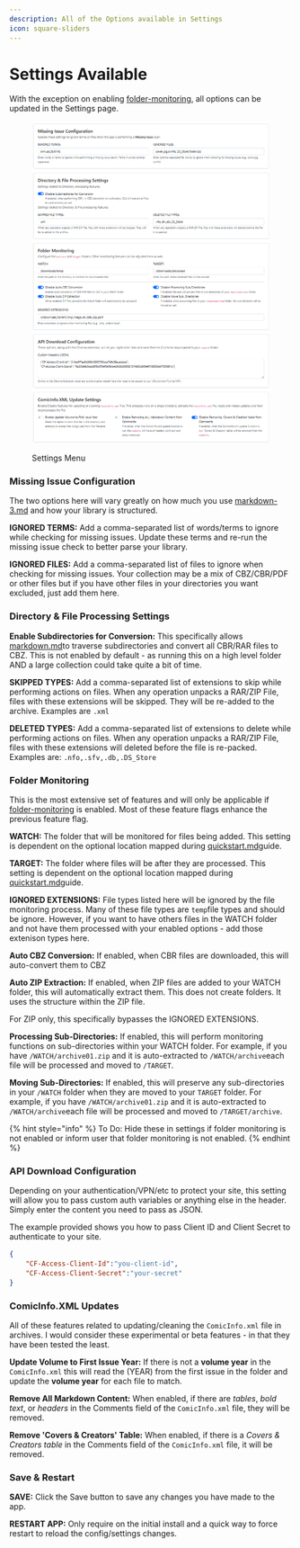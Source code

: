 ```yaml
---
description: All of the Options available in Settings
icon: square-sliders
---
```


# Settings Available

With the exception on enabling [folder-monitoring](../folder-monitoring/ "mention"), all options can be updated in the Settings page.

<figure><img src="../../.gitbook/assets/Screenshot 2025-05-28 120734.png" alt=""><figcaption><p>Settings Menu</p></figcaption></figure>

### Missing Issue Configuration

The two options here will vary greatly on how much you use [markdown-3.md](../directory-features/markdown-3.md "mention") and how your library is structured.

**IGNORED TERMS:** Add a comma-separated list of words/terms to ignore while checking for missing issues. Update these terms and re-run the missing issue check to better parse your library.

**IGNORED FILES:** Add a comma-separated list of files to ignore when checking for missing issues. Your collection may be a mix of CBZ/CBR/PDF or other files but if you have other files in your directories you want excluded, just add them here.

### Directory & File Processing Settings

**Enable Subdirectories for Conversion:** This specifically allows [markdown.md](../directory-features/markdown.md "mention")to traverse subdirectories and convert all CBR/RAR files to CBZ. This is not enabled by default - as running this on a high level folder AND a large collection could take quite a bit of time.

**SKIPPED TYPES:** Add a comma-separated list of extensions to skip while performing actions on files. When any operation unpacks a RAR/ZIP File, files with these extensions will be skipped. They will be re-added to the archive. Examples are `.xml`

**DELETED TYPES:** Add a comma-separated list of extensions to delete while performing actions on files. When any operation unpacks a RAR/ZIP File, files with these extensions will deleted before the file is re-packed. Examples are: `.nfo,.sfv,.db,.DS_Store`

### Folder Monitoring

This is the most extensive set of features and will only be applicable if [folder-monitoring](../folder-monitoring/ "mention") is enabled. Most of these feature flags enhance the previous feature flag.

**WATCH:** The folder that will be monitored for files being added. This setting is dependent on the optional location mapped during [quickstart.md](../../getting-started/quickstart.md "mention")guide.

**TARGET:** The folder where files will be after they are processed. This setting is dependent on the optional location mapped during [quickstart.md](../../getting-started/quickstart.md "mention")guide.

**IGNORED EXTENSIONS:** File types listed here will be ignored by the file monitoring process. Many of these file types are `temp`file types and should be ignore. However, if you want to have others files in the WATCH folder and not have them processed with your enabled options - add those extenison types here.

**Auto CBZ Conversion:** If enabled, when CBR files are downloaded, this will auto-convert them to CBZ

**Auto ZIP Extraction:** If enabled, when ZIP files are added to your WATCH folder, this will automatically extract them. This does not create folders. It uses the structure within the ZIP file.&#x20;

For ZIP only, this specifically bypasses the IGNORED EXTENSIONS.

**Processing Sub-Directories:** If enabled, this will perform monitoring functions on sub-directories within your WATCH folder. For example, if you have `/WATCH/archive01.zip` and it is auto-extracted to `/WATCH/archive`each file will be processed and moved to `/TARGET`.

**Moving Sub-Directories:** If enabled, this will preserve any sub-directories in your `/WATCH` folder when they are moved to your `TARGET` folder. For example, if you have `/WATCH/archive01.zip` and it is auto-extracted to `/WATCH/archive`each file will be processed and moved to `/TARGET/archive`.

{% hint style="info" %}
To Do: Hide these in settings if folder monitoring is not enabled or inform user that folder monitoring is not enabled.
{% endhint %}

### API Download Configuration <a href="#api-configuration" id="api-configuration"></a>

Depending on your authentication/VPN/etc to protect your site, this setting will allow you to pass custom auth variables or anything else in the header. Simply enter the content you need to pass as JSON.&#x20;

The example provided shows you how to pass Client ID and Client Secret to authenticate to your site.

```json
{
    "CF-Access-Client-Id":"you-client-id",
    "CF-Access-Client-Secret":"your-secret"
}
```

### ComicInfo.XML Updates

All of these features related to updating/cleaning the `ComicInfo.xml` file in archives. I would consider these experimental or beta features - in that they have been tested the least.

**Update Volume to First Issue Year:** If there is not a **volume year** in the `ComicInfo.xml` this will read the (YEAR) from the first issue in the folder and update the **volume year** for each file to match.

**Remove All Markdown Content:** When enabled, if there are _tables_, _bold text_, or _headers_ in the Comments field of the `ComicInfo.xml` file, they will be removed.

**Remove 'Covers & Creators' Table:** When enabled, if there is a _Covers & Creators table_ in the Comments field of the `ComicInfo.xml` file, it will be removed.

### Save & Restart

**SAVE:** Click the Save button to save any changes you have made to the app.

**RESTART APP:** Only require on the initial install and a quick way to force restart to reload the config/settings changes.
